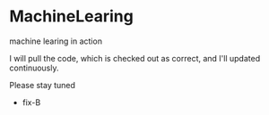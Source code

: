 # MachineLearing
machine learing in action

I will pull the code, which is checked out as correct, and I'll updated continuously.

Please stay tuned

- fix-B
